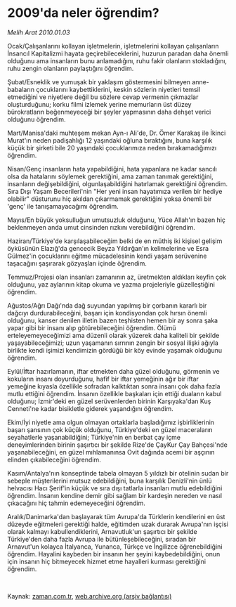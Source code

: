 # 2009'da neler öğrendim?

*Melih Arat 2010.01.03*

<tr><td class="metin" colspan="2" style="padding-top: 20px; padding-left: 5px; ">Ocak/Çalışanlarını kollayan işletmelerin, işletmelerini kollayan çalışanların İnsancıl Kapitalizmi hayata geçirebileceklerini, huzurun paradan daha önemli olduğunu ama insanların bunu anlamadığını, ruhu fakir olanların stokladığını, ruhu zengin olanların paylaştığını öğrendim.</td></tr><tr><td class="metin" colspan="2" style="padding-top: 20px; padding-left: 5px; "><p>Şubat/Esneklik ve yumuşak bir yaklaşım göstermesini bilmeyen anne-babaların çocuklarını kaybettiklerini, keskin sözlerin niyetleri temsil etmediğini ve niyetlere değil bu sözlere cevap vermenin çıkmazlar oluşturduğunu; korku filmi izlemek yerine memurların üst düzey bürokratların beğenmeyeceği bir şeyler yapmasının daha dehşet verici olduğunu öğrendim.
<p>Mart/Manisa'daki muhteşem mekan Ayn-ı Ali'de, Dr. Ömer Karakaş ile İkinci Murat'ın neden padişahlığı 12 yaşındaki oğluna bıraktığını, buna karşılık küçük bir şirketi bile 20 yaşındaki çocuklarımıza neden bırakamadığımızı öğrendim.
<p>Nisan/Genç insanların hata yapabildiğini, hata yapanlara ne kadar sancılı olsa da hatalarını söylemek gerektiğini, ama zaman tanımak gerektiğini, insanların değişebildiğini, olgunlaşabildiğini hatırlamak gerektiğini öğrendim. Sıra Dışı Yaşam Becerileri'nin "Her yeni insan hayatımıza verilen bir hediye olabilir" düsturunu hiç akıldan çıkarmamak gerektiğini yoksa önemli bir 'genç' ile tanışamayacağımı öğrendim.
<p>Mayıs/En büyük yoksulluğun umutsuzluk olduğunu, Yüce Allah'ın bazen hiç beklenmeyen anda umut cinsinden rızkını verebildiğini öğrendim.
<p>Haziran/Türkiye'de karşılaşabileceğim belki de en müthiş iki kişisel gelişim öyküsünün Elazığ'da gencecik Beyza Yıldırğan'ın kelimelerine ve Esra Gülmez'in çocuklarını eğitme mücadelesinin kendi yaşam serüvenine taşacağını şaşırarak gözyaşları içinde öğrendim.
<p>Temmuz/Projesi olan insanları zamanının az, üretmekten aldıkları keyfin çok olduğunu, yaz aylarının kitap okuma ve yazma projeleriyle güzelleştiğini öğrendim.
<p>Ağustos/Ağrı Dağı'nda dağ suyundan yapılmış bir çorbanın kararlı bir dağcıyı durdurabileceğini, başarı için kondisyondan çok hırsın önemli olduğunu, kanser denilen illetin bazen teşhisten hemen bir ay sonra şaka yapar gibi bir insanı alıp götürebileceğini öğrendim. Ölümü erteleyemeyeceğimizi ama düzenli olarak yüzerek daha kaliteli bir şekilde yaşayabileceğimizi; uzun yaşamanın sırrının zengin bir sosyal ilişki ağıyla birlikte kendi işimizi kendimizin gördüğü bir köy evinde yaşamak olduğunu öğrendim.
<p>Eylül/İftar hazırlamanın, iftar etmekten daha güzel olduğunu, görmenin ve kokuların insanı doyurduğunu, hafif bir iftar yemeğinin ağır bir iftar yemeğine kıyasla özellikle sofradan kalktıktan sonra insanı çok daha fazla mutlu ettiğini öğrendim. İnsanın özellikle başkaları için ettiği duaların kabul olduğunu; İzmir'deki en güzel serüvenlerden birinin Karşıyaka'dan Kuş Cenneti'ne kadar bisikletle giderek yaşandığını öğrendim.
<p>Ekim/İyi niyetle ama olgun olmayan ortaklarla başladığımız işbirliklerinin başarı şansının çok küçük olduğunu, Türkiye'deki en güzel maceraların seyahatlerle yaşanabildiğini; Türkiye'nin en berbat çay içme deneyimlerinden birinin şaşırtıcı bir şekilde Rize'de ÇayKur Çay Bahçesi'nde yaşanabileceğini, en güzel mıhlamanınsa Ovit dağında acemi bir aşçının elinden çıkabileceğini öğrendim.
<p>Kasım/Antalya'nın konseptinde tabela olmayan 5 yıldızlı bir otelinin sudan bir sebeple müşterilerini mutsuz edebildiğini, buna karşılık Denizli'nin ünlü helvacısı Hacı Şerif'in küçük ve sıra dışı tatlarla insanları mutlu edebildiğini öğrendim. İnsanın kendine demir gibi sağlam bir kardeşin nereden ve nasıl çıkacağını hiç tahmin edemeyeceğini öğrendim.
<p>Aralık/Danimarka'dan başlayarak tüm Avrupa'da Türklerin kendilerini en üst düzeyde eğitmeleri gerektiği halde, eğitimden uzak durarak Avrupa'nın işçisi olarak kalmayı kabullendiklerini, Arnavutluk'un şaşırtıcı bir şekilde Türkiye'den daha fazla Avrupa ile bütünleşebileceğini, sıradan bir Arnavut'un kolayca İtalyanca, Yunanca, Türkçe ve İngilizce öğrenebildiğini öğrendim. Hayalini kaybeden bir insanın her şeyini kaybedebildiğini, onun için insanın hiç bitmeyecek hizmet etme hayalleri kurması gerektiğini öğrendim. 
<p><br/></p></p></p></p></p></p></p></p></p></p></p></p></td></tr>

Kaynak: [zaman.com.tr](http://zaman.com.tr/yazar.do?yazino=935403), [web.archive.org (arşiv bağlantısı)](http://web.archive.org/web/20100207020434/http://zaman.com.tr:80/yazar.do?yazino=935403)
